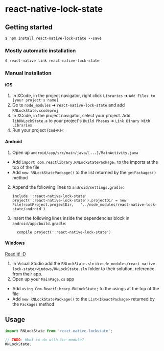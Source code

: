 
# react-native-lock-state

## Getting started

`$ npm install react-native-lock-state --save`

### Mostly automatic installation

`$ react-native link react-native-lock-state`

### Manual installation


#### iOS

1. In XCode, in the project navigator, right click `Libraries` ➜ `Add Files to [your project's name]`
2. Go to `node_modules` ➜ `react-native-lock-state` and add `RNLockState.xcodeproj`
3. In XCode, in the project navigator, select your project. Add `libRNLockState.a` to your project's `Build Phases` ➜ `Link Binary With Libraries`
4. Run your project (`Cmd+R`)<

#### Android

1. Open up `android/app/src/main/java/[...]/MainActivity.java`
  - Add `import com.reactlibrary.RNLockStatePackage;` to the imports at the top of the file
  - Add `new RNLockStatePackage()` to the list returned by the `getPackages()` method
2. Append the following lines to `android/settings.gradle`:
  	```
  	include ':react-native-lock-state'
  	project(':react-native-lock-state').projectDir = new File(rootProject.projectDir, 	'../node_modules/react-native-lock-state/android')
  	```
3. Insert the following lines inside the dependencies block in `android/app/build.gradle`:
  	```
      compile project(':react-native-lock-state')
  	```

#### Windows
[Read it! :D](https://github.com/ReactWindows/react-native)

1. In Visual Studio add the `RNLockState.sln` in `node_modules/react-native-lock-state/windows/RNLockState.sln` folder to their solution, reference from their app.
2. Open up your `MainPage.cs` app
  - Add `using Com.Reactlibrary.RNLockState;` to the usings at the top of the file
  - Add `new RNLockStatePackage()` to the `List<IReactPackage>` returned by the `Packages` method


## Usage
```javascript
import RNLockState from 'react-native-lockstate';

// TODO: What to do with the module?
RNLockState;
```
  
